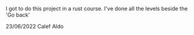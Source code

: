 
I got to do this project in a rust course. 
I've done all the levels beside the 'Go back' 

23/06/2022 Calef Aldo
